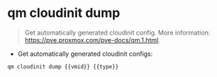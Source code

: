 # qm cloudinit dump

> Get automatically generated cloudinit config.
> More information: <https://pve.proxmox.com/pve-docs/qm.1.html>.

- Get automatically generated cloudinit configs:

`qm cloudinit dump {{vmid}} {{type}}`

